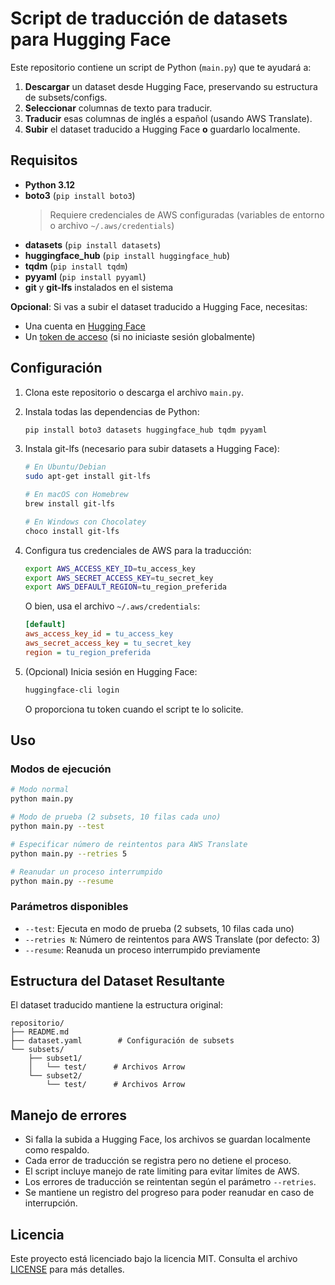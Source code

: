 # Script de traducción de datasets para Hugging Face

Este repositorio contiene un script de Python (`main.py`) que te ayudará a:

1. **Descargar** un dataset desde Hugging Face, preservando su estructura de subsets/configs.
2. **Seleccionar** columnas de texto para traducir.
3. **Traducir** esas columnas de inglés a español (usando AWS Translate).
4. **Subir** el dataset traducido a Hugging Face **o** guardarlo localmente.

## Requisitos

- **Python 3.12**
- **boto3** (`pip install boto3`)  
  > Requiere credenciales de AWS configuradas (variables de entorno o archivo `~/.aws/credentials`)
- **datasets** (`pip install datasets`)
- **huggingface_hub** (`pip install huggingface_hub`)
- **tqdm** (`pip install tqdm`)
- **pyyaml** (`pip install pyyaml`)
- **git** y **git-lfs** instalados en el sistema

**Opcional**: Si vas a subir el dataset traducido a Hugging Face, necesitas:
- Una cuenta en [Hugging Face](https://huggingface.co)
- Un [token de acceso](https://huggingface.co/settings/tokens) (si no iniciaste sesión globalmente)

## Configuración

1. Clona este repositorio o descarga el archivo `main.py`.

2. Instala todas las dependencias de Python:
   ```bash
   pip install boto3 datasets huggingface_hub tqdm pyyaml
   ```

3. Instala git-lfs (necesario para subir datasets a Hugging Face):
   ```bash
   # En Ubuntu/Debian
   sudo apt-get install git-lfs

   # En macOS con Homebrew
   brew install git-lfs

   # En Windows con Chocolatey
   choco install git-lfs
   ```

4. Configura tus credenciales de AWS para la traducción:
   ```bash
   export AWS_ACCESS_KEY_ID=tu_access_key
   export AWS_SECRET_ACCESS_KEY=tu_secret_key
   export AWS_DEFAULT_REGION=tu_region_preferida
   ```
   O bien, usa el archivo `~/.aws/credentials`:
   ```ini
   [default]
   aws_access_key_id = tu_access_key
   aws_secret_access_key = tu_secret_key
   region = tu_region_preferida
   ```

5. (Opcional) Inicia sesión en Hugging Face:
   ```bash
   huggingface-cli login
   ```
   O proporciona tu token cuando el script te lo solicite.

## Uso

### Modos de ejecución
```bash
# Modo normal
python main.py

# Modo de prueba (2 subsets, 10 filas cada uno)
python main.py --test

# Especificar número de reintentos para AWS Translate
python main.py --retries 5

# Reanudar un proceso interrumpido
python main.py --resume
```

### Parámetros disponibles
- `--test`: Ejecuta en modo de prueba (2 subsets, 10 filas cada uno)
- `--retries N`: Número de reintentos para AWS Translate (por defecto: 3)
- `--resume`: Reanuda un proceso interrumpido previamente

## Estructura del Dataset Resultante

El dataset traducido mantiene la estructura original:
```
repositorio/
├── README.md
├── dataset.yaml        # Configuración de subsets
└── subsets/
    ├── subset1/
    │   └── test/      # Archivos Arrow
    └── subset2/
        └── test/      # Archivos Arrow
```

## Manejo de errores

- Si falla la subida a Hugging Face, los archivos se guardan localmente como respaldo.
- Cada error de traducción se registra pero no detiene el proceso.
- El script incluye manejo de rate limiting para evitar límites de AWS.
- Los errores de traducción se reintentan según el parámetro `--retries`.
- Se mantiene un registro del progreso para poder reanudar en caso de interrupción.

## Licencia

Este proyecto está licenciado bajo la licencia MIT. Consulta el archivo [LICENSE](./LICENSE) para más detalles.
